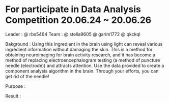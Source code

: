  # For participate in Data Analysis Competition 20.06.24 ~ 20.06.26

Leader : @ rbs5464 
Team : @ stella9605 
       @ garim1772 
       @ qkckql  
       
       
Bakground : Using this ingredient in the brain using light can reveal various ingredient information without damaging the skin. This is a method for obtaining neuroimaging for brain activity research, and it has become a method of replacing electroencephalogram testing (a method of puncture needle (electrode)) and attracts attention.
Use the data provided to create a component analysis algorithm in the brain. Through your efforts, you can get rid of the needle!

Purpose : 


Result : 
